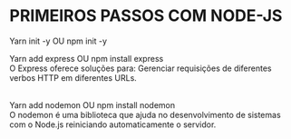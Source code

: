 # PRIMEIROS PASSOS COM NODE-JS

Yarn init -y OU npm init -y <br>

Yarn add express OU npm install express <br>
O Express oferece soluções para: Gerenciar requisições de diferentes verbos HTTP em diferentes URLs.<br> <br>

Yarn add nodemon OU npm install nodemon <br>
O nodemon é uma biblioteca que ajuda no desenvolvimento de sistemas com o Node.js reiniciando automaticamente o servidor.
